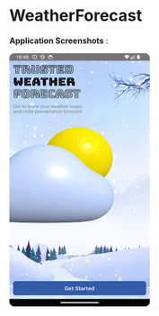 # WeatherForecast

**Application Screenshots** :

<img width="250" height="450" src="https://github.com/AsmiyaBegum/WeatherForecast/blob/main/splash.png"> &nbsp;&nbsp;&nbsp;&nbsp;&nbsp; &nbsp;&nbsp;&nbsp;&nbsp;&nbsp;
